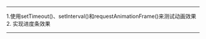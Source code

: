 ******************************
1.使用setTimeout()、setInterval()和requestAnimationFrame()来测试动画效果
2. 实现进度条效果
******************************